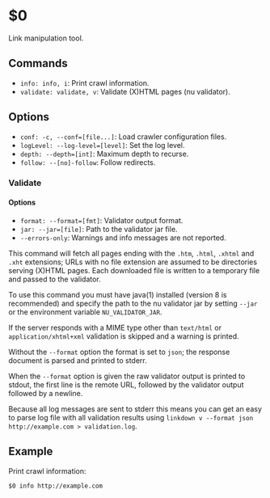 $0
==

Link manipulation tool.

## Commands

* `info: info, i`: Print crawl information.
* `validate: validate, v`: Validate (X)HTML pages (nu validator).

## Options

* `conf: -c, --conf=[file...]`: Load crawler configuration files.
* `logLevel: --log-level=[level]`: Set the log level.
* `depth: --depth=[int]`: Maximum depth to recurse.
* `follow: --[no]-follow`: Follow redirects.

### Validate

#### Options

* `format: --format=[fmt]`: Validator output format.
* `jar: --jar=[file]`: Path to the validator jar file.
* `--errors-only`: Warnings and info messages are not reported.

This command will fetch all pages ending with the `.htm`, `.html`, `.xhtml` and `.xht` extensions; URLs with no file extension are assumed to be directories serving (X)HTML pages. Each downloaded file is written to a temporary file and passed to the validator.

To use this command you must have java(1) installed (version 8 is recommended) and specify the path to the nu validator jar by setting `--jar` or the environment variable `NU_VALIDATOR_JAR`. 

If the server responds with a MIME type other than `text/html` or `application/xhtml+xml` validation is skipped and a warning is printed.

Without the `--format` option the format is set to `json`; the response document is parsed and printed to stderr.

When the `--format` option is given the raw validator output is printed to stdout, the first line is the remote URL, followed by the validator output followed by a newline.

Because all log messages are sent to stderr this means you can get an easy to parse log file with all validation results using `linkdown v --format json http://example.com > validation.log`.

## Example

Print crawl information:

```
$0 info http://example.com
```
